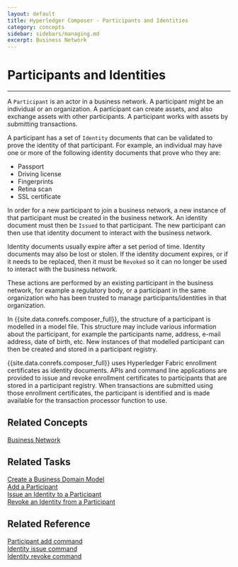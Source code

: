 ```yaml
---
layout: default
title: Hyperledger Composer - Participants and Identities
category: concepts
sidebar: sidebars/managing.md
excerpt: Business Network
---
```


# Participants and Identities

---

A `Participant` is an actor in a business network. A participant might be an
individual or an organization. A participant can create assets, and also exchange
assets with other participants. A participant works with assets by submitting transactions.

A participant has a set of `Identity` documents that can be validated to prove the
identity of that participant. For example, an individual may have one or more of
the following identity documents that prove who they are:

* Passport
* Driving license
* Fingerprints
* Retina scan
* SSL certificate

In order for a new participant to join a business network, a new instance of that
participant must be created in the business network. An identity document must
then be `Issued` to that participant. The new participant can then use that identity
document to interact with the business network.

Identity documents usually expire after a set period of time. Identity documents may
also be lost or stolen. If the identity document expires, or if it needs to be
replaced, then it must be `Revoked` so it can no longer be used to interact with
the business network.

These actions are performed by an existing participant in the business network,
for example a regulatory body, or a participant in the same organization who has
been trusted to manage participants/identities in that organization.

In {{site.data.conrefs.composer_full}}, the structure of a participant is modelled in a
model file. This structure may include various information about the participant,
for example the participants name, address, e-mail address, date of birth, etc.
New instances of that modelled participant can then be created and stored in a
participant registry.

{{site.data.conrefs.composer_full}} uses Hyperledger Fabric enrollment certificates as
identity documents. APIs and command line applications are provided to issue and
revoke enrollment certificates to participants that are stored in a participant
registry. When transactions are submitted using those enrollment certificates, the
participant is identified and is made available for the transaction processor
function to use.

## Related Concepts

[Business Network](../introduction/businessnetwork.html)

## Related Tasks

[Create a Business Domain Model](../business-network/model-define.html)  
[Add a Participant](../managing/participant-add.html)  
[Issue an Identity to a Participant](../managing/identity-issue.html)  
[Revoke an Identity from a Participant](../managing/identity-revoke.html)

## Related Reference

[Participant add command](../reference/participant-add.html)  
[Identity issue command](../reference/identity-issue.html)  
[Identity revoke command](../reference/identity-revoke.html)  
